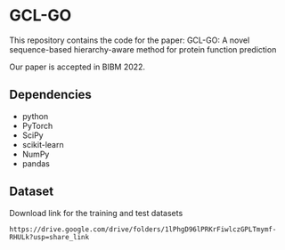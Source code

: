 # GCL-GO
This repository contains the code for the paper: 
GCL-GO: A novel sequence-based hierarchy-aware method for protein function prediction

Our paper is accepted in BIBM 2022.
## Dependencies
+ python
+ PyTorch
+ SciPy
+ scikit-learn
+ NumPy
+ pandas

## Dataset
Download link for the training and test datasets

```
https://drive.google.com/drive/folders/1lPhgD96lPRKrFiwlczGPLTmymf-RHULk?usp=share_link
```
